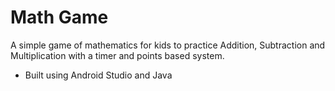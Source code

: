 # Math Game
A simple game of mathematics for kids to practice Addition, Subtraction and Multiplication with a timer and points based system.
- Built using Android Studio and Java
